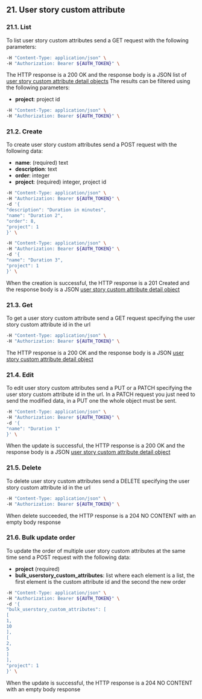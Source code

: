 ## 21. User story custom attribute

### 21.1. List

To list user story custom attributes send a GET request with the following parameters:

```bash
-H "Content-Type: application/json" \
-H "Authorization: Bearer ${AUTH_TOKEN}" \
```

The HTTP response is a 200 OK and the response body is a JSON list of [user story custom attribute detail objects](https://docs.taiga.io/api.html#object-userstory-custom-attribute-detail)
The results can be filtered using the following parameters:

- **project**: project id

```bash
-H "Content-Type: application/json" \
-H "Authorization: Bearer ${AUTH_TOKEN}" \
```

### 21.2. Create

To create user story custom attributes send a POST request with the following data:

- **name**: (required) text
- **description**: text
- **order**: integer
- **project**: (required) integer, project id

```bash
-H "Content-Type: application/json" \
-H "Authorization: Bearer ${AUTH_TOKEN}" \
-d '{
"description": "Duration in minutes",
"name": "Duration 2",
"order": 8,
"project": 1
}' \
```

```bash
-H "Content-Type: application/json" \
-H "Authorization: Bearer ${AUTH_TOKEN}" \
-d '{
"name": "Duration 3",
"project": 1
}' \
```

When the creation is successful, the HTTP response is a 201 Created and the response body is a JSON [user story custom attribute detail object](https://docs.taiga.io/api.html#object-userstory-custom-attribute-detail)

### 21.3. Get

To get a user story custom attribute send a GET request specifying the user story custom attribute id in the url

```bash
-H "Content-Type: application/json" \
-H "Authorization: Bearer ${AUTH_TOKEN}" \
```

The HTTP response is a 200 OK and the response body is a JSON [user story custom attribute detail object](https://docs.taiga.io/api.html#object-userstory-custom-attribute-detail)

### 21.4. Edit

To edit user story custom attributes send a PUT or a PATCH specifying the user story custom attribute id in the url.
In a PATCH request you just need to send the modified data, in a PUT one the whole object must be sent.

```bash
-H "Content-Type: application/json" \
-H "Authorization: Bearer ${AUTH_TOKEN}" \
-d '{
"name": "Duration 1"
}' \
```

When the update is successful, the HTTP response is a 200 OK and the response body is a JSON [user story custom attribute detail object](https://docs.taiga.io/api.html#object-userstory-custom-attribute-detail)

### 21.5. Delete

To delete user story custom attributes send a DELETE specifying the user story custom attribute id in the url

```bash
-H "Content-Type: application/json" \
-H "Authorization: Bearer ${AUTH_TOKEN}" \
```

When delete succeeded, the HTTP response is a 204 NO CONTENT with an empty body response

### 21.6. Bulk update order

To update the order of multiple user story custom attributes at the same time send a POST request with the following data:

- **project** (required)
- **bulk_userstory_custom_attributes**: list where each element is a list, the first element is the custom attribute id and the second the new order

```bash
-H "Content-Type: application/json" \
-H "Authorization: Bearer ${AUTH_TOKEN}" \
-d '{
"bulk_userstory_custom_attributes": [
[
1,
10
],
[
2,
5
]
],
"project": 1
}' \
```

When the update is successful, the HTTP response is a 204 NO CONTENT with an empty body response
